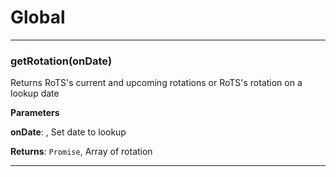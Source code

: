 # Global





* * *

### getRotation(onDate) 

Returns RoTS's current and upcoming rotations or RoTS's rotation on a lookup date

**Parameters**

**onDate**: , Set date to lookup

**Returns**: `Promise`, Array of rotation



* * *










